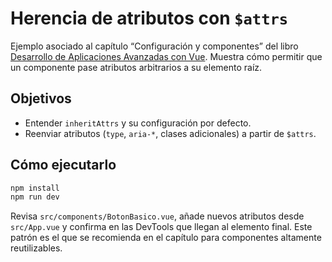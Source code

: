 # Herencia de atributos con `$attrs`

Ejemplo asociado al capítulo “Configuración y componentes” del libro [Desarrollo de Aplicaciones Avanzadas con Vue](https://salesmendesandre.github.io/daa_vue/main/vue/p1c2_configuracion_y_componentes.html). Muestra cómo permitir que un componente pase atributos arbitrarios a su elemento raíz.

## Objetivos
- Entender `inheritAttrs` y su configuración por defecto.
- Reenviar atributos (`type`, `aria-*`, clases adicionales) a partir de `$attrs`.

## Cómo ejecutarlo
```bash
npm install
npm run dev
```

Revisa `src/components/BotonBasico.vue`, añade nuevos atributos desde `src/App.vue` y confirma en las DevTools que llegan al elemento final. Este patrón es el que se recomienda en el capítulo para componentes altamente reutilizables.

